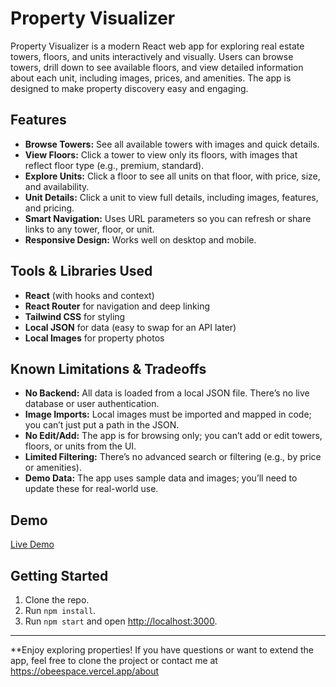 # Property Visualizer

Property Visualizer is a modern React web app for exploring real estate towers, floors, and units interactively and visually. Users can browse towers, drill down to see available floors, and view detailed information about each unit, including images, prices, and amenities. The app is designed to make property discovery easy and engaging.

## Features

- **Browse Towers:** See all available towers with images and quick details.
- **View Floors:** Click a tower to view only its floors, with images that reflect floor type (e.g., premium, standard).
- **Explore Units:** Click a floor to see all units on that floor, with price, size, and availability.
- **Unit Details:** Click a unit to view full details, including images, features, and pricing.
- **Smart Navigation:** Uses URL parameters so you can refresh or share links to any tower, floor, or unit.
- **Responsive Design:** Works well on desktop and mobile.

## Tools & Libraries Used

- **React** (with hooks and context)
- **React Router** for navigation and deep linking
- **Tailwind CSS** for styling
- **Local JSON** for data (easy to swap for an API later)
- **Local Images** for property photos

## Known Limitations & Tradeoffs

- **No Backend:** All data is loaded from a local JSON file. There’s no live database or user authentication.
- **Image Imports:** Local images must be imported and mapped in code; you can’t just put a path in the JSON.
- **No Edit/Add:** The app is for browsing only; you can’t add or edit towers, floors, or units from the UI.
- **Limited Filtering:** There’s no advanced search or filtering (e.g., by price or amenities).
- **Demo Data:** The app uses sample data and images; you’ll need to update these for real-world use.

## Demo

[Live Demo](https://propertyvisualizer-six.vercel.app/)

## Getting Started

1. Clone the repo.
2. Run `npm install`.
3. Run `npm start` and open [http://localhost:3000](http://localhost:3000).

---

**Enjoy exploring properties! If you have questions or want to extend the app, feel free to clone the project or contact me at https://obeespace.vercel.app/about

